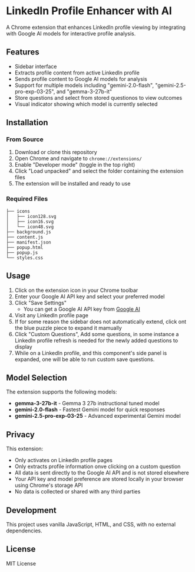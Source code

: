 # LinkedIn Profile Enhancer with AI

A Chrome extension that enhances LinkedIn profile viewing by integrating with Google AI models for interactive profile analysis.

## Features

- Sidebar interface
- Extracts profile content from active LinkedIn profile
- Sends profile content to Google AI models for analysis
- Support for multiple models including "gemini-2.0-flash", "gemini-2.5-pro-exp-03-25", and "gemma-3-27b-it"
- Store questions and select from stored questionos to view outcomes
- Visual indicator showing which model is currently selected

## Installation

### From Source

1. Download or clone this repository
2. Open Chrome and navigate to `chrome://extensions/`
3. Enable "Developer mode" (toggle in the top right)
4. Click "Load unpacked" and select the folder containing the extension files
5. The extension will be installed and ready to use

### Required Files

```
├── icons
│   ├── icon128.svg
│   ├── icon16.svg
│   └── icon48.svg
├── background.js
├── content.js
├── manifest.json
├── popup.html
├── popup.js
└── styles.css
```

## Usage

1. Click on the extension icon in your Chrome toolbar
2. Enter your Google AI API key and select your preferred model
3. Click "Save Settings"
   - You can get a Google AI API key from [Google AI](https://ai.google.dev/)
4. Visit any LinkedIn profile page
5. If for some reason the sidebar does not automatically extend, click ont the blue puzzle piece to expand it mamually
6. Click "Custom Questions", Add some questions, in some instance a LinkedIn profile refresh is needed for the newly added questions to display
7. While on a LinkedIn profile, and this component's side panel is expanded, one will be able to run custom save questions.

## Model Selection

The extension supports the following models:
- **gemma-3-27b-it** - Gemma 3 27b instructional tuned model
- **gemini-2.0-flash** - Fastest Gemini model for quick responses
- **gemini-2.5-pro-exp-03-25** - Advanced experimental Gemini model

## Privacy

This extension:
- Only activates on LinkedIn profile pages
- Only extracts profile information onve clicking on a custom question
- All data is sent directly to the Google AI API and is not stored elsewhere
- Your API key and model preference are stored locally in your browser using Chrome's storage API
- No data is collected or shared with any third parties

## Development

This project uses vanilla JavaScript, HTML, and CSS, with no external dependencies.

## License

MIT License
